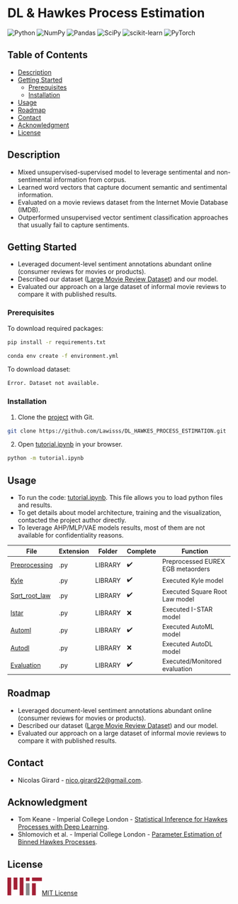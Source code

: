 # DL & Hawkes Process Estimation

![Python](https://img.shields.io/badge/python-3670A0?style=for-the-badge&logo=python&logoColor=ffdd54) ![NumPy](https://img.shields.io/badge/numpy-%23013243.svg?style=for-the-badge&logo=numpy&logoColor=white) ![Pandas](https://img.shields.io/badge/pandas-%23150458.svg?style=for-the-badge&logo=pandas&logoColor=white) ![SciPy](https://img.shields.io/badge/SciPy-%230C55A5.svg?style=for-the-badge&logo=scipy&logoColor=%white) ![scikit-learn](https://img.shields.io/badge/scikit--learn-%23F7931E.svg?style=for-the-badge&logo=scikit-learn&logoColor=white) ![PyTorch](https://img.shields.io/badge/PyTorch-%23EE4C2C.svg?style=for-the-badge&logo=PyTorch&logoColor=white)

<!--- Results illustration here --->

## Table of Contents

- [Description](#description)
- [Getting Started](#getting-started)
  - [Prerequisites](#prerequisites)
  - [Installation](#installation)
- [Usage](#usage)
- [Roadmap](#roadmap)
- [Contact](#contact)
- [Acknowledgment](#Acknowledgment)
- [License](#license)

## Description

* Mixed unsupervised-supervised model to leverage sentimental and non-sentimental information from corpus. 
* Learned word vectors that capture document semantic and sentimental information. 
* Evaluated on a movie reviews dataset from the Internet Movie Database (IMDB). 
* Outperformed unsupervised vector sentiment classification approaches that usually fail to capture sentiments.

<!--- Project features here --->

## Getting Started

* Leveraged document-level sentiment annotations abundant online (consumer reviews for movies or products). 
* Described our dataset ([Large Movie Review Dataset](https://ai.stanford.edu/~amaas/data/sentiment/)) and our model. 
* Evaluated our approach on a large dataset of informal movie reviews to compare it with published results.

### Prerequisites

To download required packages:

```sh
pip install -r requirements.txt
```

```sh
conda env create -f environment.yml
```

To download dataset:

```sh
Error. Dataset not available.
```

### Installation

1. Clone the [project](https://github.com/Lawisss/DL_HAWKES_PROCESS_ESTIMATION) with Git.

```sh
git clone https://github.com/Lawisss/DL_HAWKES_PROCESS_ESTIMATION.git
```
2. Open [tutorial.ipynb](https://github.com/Lawisss/DL_HAWKES_PROCESS_ESTIMATION/blob/main/CODE/tutorial.ipynb) in your browser.

```sh
python -m tutorial.ipynb
```

## Usage

* To run the code: [tutorial.ipynb](https://github.com/Lawisss/DL_HAWKES_PROCESS_ESTIMATION/blob/main/CODE/tutorial.ipynb). This file allows you to load python files and results.
* To get details about model architecture, training and the visualization, contacted the project author directly.
* To leverage AHP/MLP/VAE models results, most of them are not available for confidentiality reasons.

|                                         File                                                                       |               Extension               |               Folder                  |               Complete                |               Function                |
| ------------------------------------------------------------------------------------------------------------------ | ------------------------------------- | ------------------------------------- | ------------------------------------- | ------------------------------------- |
| [Preprocessing](https://github.com/Lawisss/EUREX_EGB_PRICE_IMPACT/blob/main/LIBRARY/preprocessing.py)     | .py                                   | LIBRARY                  	     | ✔️                                   | Preprocessed EUREX EGB metaorders	                  |
| [Kyle](https://github.com/Lawisss/EUREX_EGB_PRICE_IMPACT/blob/main/LIBRARY/kyle.py)   | .py                                   | LIBRARY                    	     | ✔️                                   | Executed Kyle model	                  |
| [Sqrt_root_law](https://github.com/Lawisss/EUREX_EGB_PRICE_IMPACT/blob/main/LIBRARY/sqrt_root_law.py)                     | .py                                   | LIBRARY                           | ✔️                                   | Executed Square Root Law model                       |
| [Istar](https://github.com/Lawisss/EUREX_EGB_PRICE_IMPACT/blob/main/LIBRARY/istar.py)     | .py                                   | LIBRARY           		     | ❌                                   | Executed I-STAR model                   |
| [Automl](https://github.com/Lawisss/EUREX_EGB_PRICE_IMPACT/blob/main/LIBRARY/automl.py)       | .py                                   | LIBRARY                         | ✔️                                   | Executed AutoML model                |
| [Autodl](https://github.com/Lawisss/EUREX_EGB_PRICE_IMPACT/blob/main/LIBRARY/autodl.py)    | .py                                   | LIBRARY                        | ❌                                   | Executed AutoDL model               |
| [Evaluation](https://github.com/Lawisss/EUREX_EGB_PRICE_IMPACT/blob/main/LIBRARY/evaluation.py)				  | .py                                 | LIBRARY                       	     | ✔️                                   | Executed/Monitored evaluation          |


## Roadmap

* Leveraged document-level sentiment annotations abundant online (consumer reviews for movies or products). 
* Described our dataset ([Large Movie Review Dataset](https://ai.stanford.edu/~amaas/data/sentiment/)) and our model. 
* Evaluated our approach on a large dataset of informal movie reviews to compare it with published results.

## Contact

* Nicolas Girard - nico.girard22@gmail.com.

## Acknowledgment

* Tom Keane - Imperial College London - [Statistical Inference for Hawkes Processes with Deep Learning](https://tom-keane.github.io/project_1.pdf).
* Shlomovich et al. - Imperial College London - [Parameter Estimation of Binned Hawkes Processes](https://www.tandfonline.com/doi/full/10.1080/10618600.2022.2050247).

## License

<a href="https://choosealicense.com/licenses/mit/"><img src="https://raw.githubusercontent.com/johnturner4004/readme-generator/master/src/components/assets/images/mit.svg" height=40 />MIT License</a>
